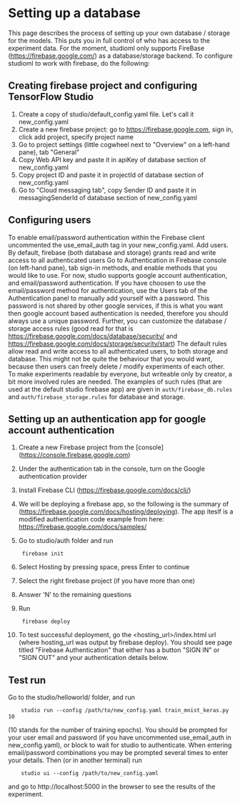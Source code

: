 # Setting up a database
This page describes the process of setting up your own database / storage for the models. This puts you in full control of who has access to the experiment data. 
For the moment, studioml only supports FireBase (https://firebase.google.com/) as a database/storage backend. 
To configure studioml to work with firebase, do the following:

## Creating firebase project and configuring TensorFlow Studio
1. Create a copy of studio/default_config.yaml file. Let's call it new_config.yaml
2. Create a new firebase project: go to https://firebase.google.com, sign in, click add project, specify project name
3. Go to project settings (little cogwheel next to "Overview" on a left-hand pane), tab "General"
4. Copy Web API key and paste it in apiKey of database section of new_config.yaml
5. Copy project ID and paste it in projectId of database section of new_config.yaml 
6. Go to "Cloud messaging tab", copy Sender ID and paste it in messagingSenderId of database section of new_config.yaml

## Configuring users
To enable email/password authentication within the Firebase client uncommented the use_email_auth tag in your new_config.yaml.
Add users. By default, firebase (both database and storage) grants read and write access to all authenticated users
Go to Authentication in Firebase console (on left-hand pane), tab sign-in methods, and enable methods that you would like to use. For now, studio supports google account authentication, and email/password authentication.
If you have choosen to use the email/password method for authentication, use the Users tab of the Authentication panel to manually add yourself with a password.  This password is not shared by other google services, if this is what you want then google account based authentication is needed, therefore you should always use a unique password.
Further, you can customize the database / storage access rules (good read for that is https://firebase.google.com/docs/database/security/ and https://firebase.google.com/docs/storage/security/start)
The default rules allow read and write access to all authenticated users, to both storage and database. This might not be quite the behaviour that you would want, because then users can freely delete / modify experiments of each other. 
To make experiments readable by everyone, but writeable only by creator, a bit more involved rules are needed. The examples of such rules (that are used at the default studio firebase app) are given in `auth/firebase_db.rules` and `auth/firebase_storage.rules` for database and storage. 

## Setting up an authentication app for google account authentication
1. Create a new Firebase project from the [console] (https://console.firebase.google.com) 
2. Under the authentication tab in the console, turn on the Google authentication provider 
3. Install Firebase CLI (https://firebase.google.com/docs/cli/)
4. We will be deploying a firebase app, so the following is the summary of (https://firebase.google.com/docs/hosting/deploying). The app iteslf is a modified authentication code example from here: https://firebase.google.com/docs/samples/
5. Go to studio/auth folder and run 

        firebase init
6. Select Hosting by pressing space, press Enter to continue
7. Select the right firebase project (if you have more than one)
8. Answer 'N' to the remaining questions
9. Run 
    
        firebase deploy
10. To test successful deployment, go the <hosting_url>/index.html url (where hosting_url was output by firebase deploy). You should see page titled "Firebase Authentication" that either has a button "SIGN IN" or "SIGN OUT" and your authentication details below. 


## Test run
Go to the studio/helloworld/ folder, and run 

        studio run --config /path/to/new_config.yaml train_mnist_keras.py 10
        
(10 stands for the number of training epochs). You should be prompted for your user email and password (if you have uncommented use_email_auth in new_config.yaml), or block to wait for studio to authenticate. When entering email/password combinations you may be prompted several times to enter your details. Then (or in another terminal) run 

        studio ui --config /path/to/new_config.yaml
        
and go to http://localhost:5000 in the browser to see the results of the experiment.
